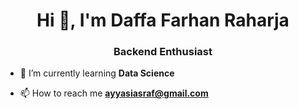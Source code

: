 <h1 align="center">Hi 👋, I'm Daffa Farhan Raharja</h1>
<h3 align="center">Backend Enthusiast</h3>

- 🌱 I’m currently learning **Data Science**

- 📫 How to reach me **ayyasiasraf@gmail.com**
